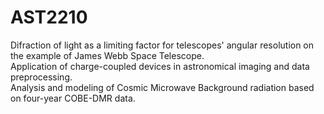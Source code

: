 # AST2210
Difraction of light as a limiting factor for telescopes' angular resolution on the example of James Webb Space Telescope.\
Application of charge-coupled devices in astronomical imaging and data preprocessing.\
Analysis and modeling of Cosmic Microwave Background radiation based on four-year COBE-DMR data.


